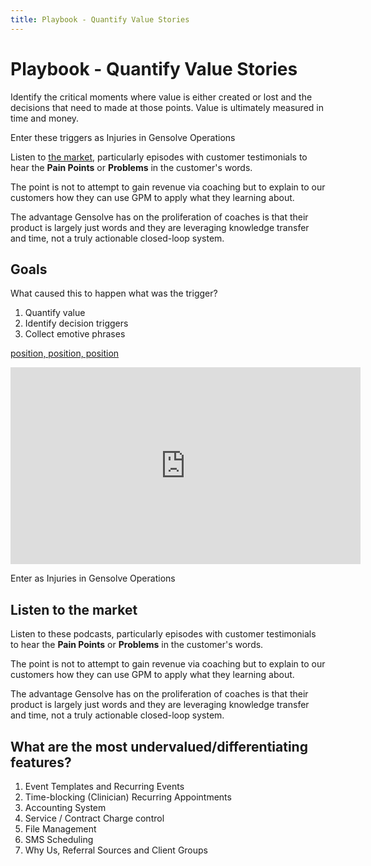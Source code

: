 ```yaml
---
title: Playbook - Quantify Value Stories
---
```


# Playbook - Quantify Value Stories

Identify the critical moments where value is either created or lost and the decisions that need to made at those points. Value is ultimately measured in time and money.

Enter these triggers as Injuries in Gensolve Operations

Listen to [the market](../market/), particularly episodes with customer testimonials to hear the **Pain Points** or **Problems** in the customer's words.

The point is not to attempt to gain revenue via coaching but to explain to our customers how they can use GPM to apply what they learning about.

The advantage Gensolve has on the proliferation of coaches is that their product is largely just words and they are leveraging knowledge transfer and time, not a truly actionable closed-loop system.

## Goals

What caused this to happen what was the trigger?

1. Quantify value
2. Identify decision triggers
3. Collect emotive phrases

[position, position, position](https://www.youtube.com/watch?v=blTNLVuRU6k)

<iframe width="560" height="315" src="https://www.youtube.com/watch?v=blTNLVuRU6k" frameborder="0" allow="autoplay; encrypted-media" allowfullscreen></iframe>

Enter as Injuries in Gensolve Operations

## Listen to the market

Listen to these podcasts, particularly episodes with customer testimonials to hear the **Pain Points** or **Problems** in the customer's words.

The point is not to attempt to gain revenue via coaching but to explain to our customers how they can use GPM to apply what they learning about.

The advantage Gensolve has on the proliferation of coaches is that their product is largely just words and they are leveraging knowledge transfer and time, not a truly actionable closed-loop system.

## What are the most undervalued/differentiating features?

1. Event Templates and Recurring Events
2. Time-blocking (Clinician) Recurring Appointments
3. Accounting System
4. Service / Contract Charge control
5. File Management
6. SMS Scheduling
7. Why Us, Referral Sources and Client Groups
